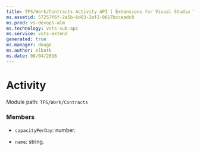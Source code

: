 ```yaml
---
title: TFS/Work/Contracts Activity API | Extensions for Visual Studio Team Services
ms.assetid: 57257f6f-2a5b-6d03-2ef2-0617bcceadc0
ms.prod: vs-devops-alm
ms.technology: vsts-sub-api
ms.service: vsts-extend
generated: true
ms.manager: douge
ms.author: elbatk
ms.date: 08/04/2016
---
```


# Activity

Module path: `TFS/Work/Contracts`


### Members

* `capacityPerDay`: number. 

* `name`: string. 

